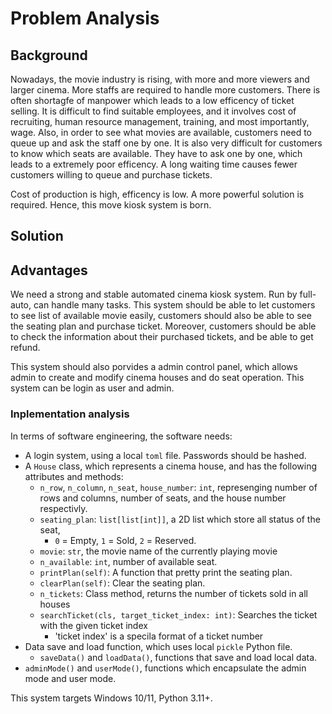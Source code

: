 # Problem Analysis
<!-- By Joe Chau. 100% original, no ChatGPT, no AI :)  -->


## Background

Nowadays, the movie industry is rising, with more and more viewers and larger cinema.
More staffs are required to handle more customers.
There is often shortagfe of manpower which leads to a low efficency of ticket selling. 
It is difficult to find suitable employees, and it involves cost of recruiting, human resource management, training, and most importantly, wage.
Also, in order to see what movies are available, customers need to queue up and ask the staff one by one.
It is also very difficult for customers to know which seats are available. They have to ask one by one, which leads to a extremely poor efficency.
A long waiting time causes fewer customers willing to queue and purchase tickets.

Cost of production is high, efficency is low. A more powerful solution is required.
Hence, this move kiosk system is born.


## Solution

## Advantages

We need a strong and stable automated cinema kiosk system. Run by full-auto, can handle many tasks.
This system should be able to let customers to see list of available movie easily,
customers should also be able to see the seating plan and purchase ticket.
Moreover, customers should be able to check the information about their purchased tickets, and be able to get refund.

This system should also porvides a admin control panel, which allows admin to create and modify cinema houses and do seat operation.
This system can be login as user and admin.

### Inplementation analysis

In terms of software engineering, the software needs:
- A login system, using a local `toml` file. Passwords should be hashed.
- A `House` class, which represents a cinema house, and has the following attributes and methods:
  - `n_row`, `n_column`, `n_seat`, `house_number`: `int`, represenging number of rows and columns, number of seats, and the house number respectivly.
  - `seating_plan`: `list[list[int]]`, a 2D list which store all status of the seat,
    - `0` = Empty, `1` = Sold, `2` = Reserved.
  - `movie`: `str`, the movie name of the currently playing movie
  - `n_available`: `int`, number of available seat.
  - `printPlan(self)`: A function that pretty print the seating plan.
  - `clearPlan(self)`: Clear the seating plan.
  - `n_tickets`: Class method, returns the number of tickets sold in all houses
  - `searchTicket(cls, target_ticket_index: int)`: Searches the ticket with the given ticket index
    - 'ticket index' is a specila format of a ticket number
- Data save and load function, which uses local `pickle` Python file.
  - `saveData()` and `loadData()`, functions that save and load local data.
- `adminMode()` and `userMode()`, functions which encapsulate the admin mode and user mode.

This system targets Windows 10/11, Python 3.11+.
